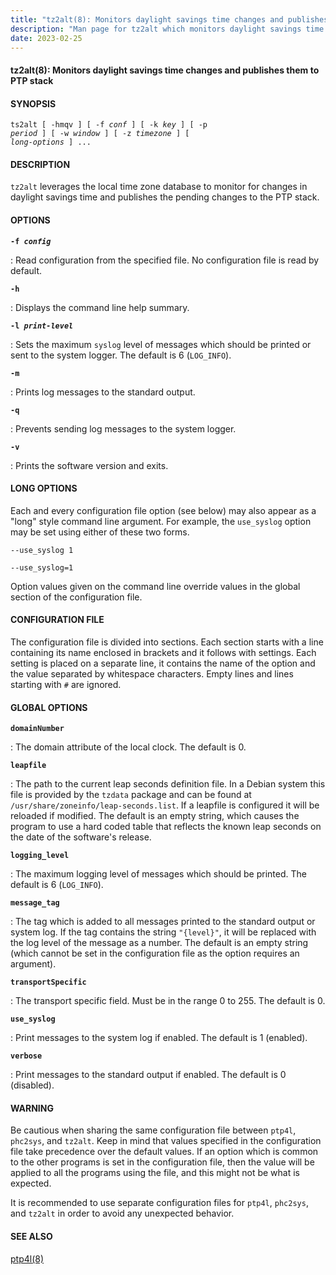 ```yaml
---
title: "tz2alt(8): Monitors daylight savings time changes and publishes them to PTP stack."
description: "Man page for tz2alt which monitors daylight savings time changes and publishes them to PTP stack."
date: 2023-02-25 
---
```


#### tz2alt(8): Monitors daylight savings time changes and publishes them to PTP stack

#### SYNOPSIS

<code>ts2alt [ -hmqv ] [ -f _conf_ ] [ -k _key_ ] [ -p _period_ ] [ -w _window_ ] [ -z _timezone_ ] [ _long-options_ ] ...</code>
 
#### DESCRIPTION

`tz2alt` leverages the local time zone database to monitor for changes in daylight savings time and publishes the pending changes to the PTP
stack.

#### OPTIONS

<code>**-f _config_**</code>

: Read configuration from the specified file. No configuration file is read by default.

<code>**-h**</code>

: Displays the command line help summary.

<code>**-l _print-level_**</code>

: Sets the maximum `syslog` level of messages which should be printed or sent to the system logger. The default is 6 (`LOG_INFO`).

<code>**-m**</code>

: Prints log messages to the standard output.

<code>**-q**</code>

: Prevents sending log messages to the system logger.

<code>**-v**</code>

: Prints the software version and exits.

#### LONG OPTIONS

Each and every configuration file option (see below) may also appear as a "long" style command line argument.  For example, the `use_syslog`
option may be set using either of these two forms.

<code>-\-use_syslog 1</code>

<code>\-\-use_syslog=1</code>

Option values given on the command line override values in the global section of the configuration file.

#### CONFIGURATION FILE

The configuration file is divided into sections. Each section starts with a line containing its name enclosed in brackets and it follows with settings. Each setting is placed on a separate line, it contains the name of the option and the value separated by whitespace characters. Empty lines and lines starting with `#` are ignored.

#### GLOBAL OPTIONS

<code>**domainNumber**</code>

: The domain attribute of the local clock. The default is 0.

<code>**leapfile**</code>

: The path to the current leap seconds definition file. In a Debian system this file is provided by the `tzdata` package and can be found at
`/usr/share/zoneinfo/leap-seconds.list`. If a leapfile is configured it will be reloaded if modified. The default is an empty string, which
causes the program to use a hard coded table that reflects the known leap seconds on the date of the software's release.

<code>**logging_level**</code>

: The maximum logging level of messages which should be printed. The default is 6 (`LOG_INFO`).

<code>**message_tag**</code>

: The tag which is added to all messages printed to the standard output or system log. If the tag contains the string `"{level}"`, it will be replaced
with the log level of the message as a number.  The default is an empty string (which cannot be set in the configuration file as the option requires an argument).

<code>**transportSpecific**</code>

: The transport specific field. Must be in the range 0 to 255. The default is 0.

<code>**use_syslog**</code>

: Print messages to the system log if enabled.  The default is 1 (enabled).

<code>**verbose**</code>

: Print messages to the standard output if enabled.  The default is 0 (disabled).

#### WARNING

Be cautious when sharing the same configuration file between `ptp4l`, `phc2sys`, and `tz2alt`.  Keep in mind that values specified in the
configuration file take precedence over the default values.  If an option which is common to the other programs is set in the configuration file, then the value will be applied to all the programs using the file, and this might not be what is expected.

It is recommended to use separate configuration files for `ptp4l`, `phc2sys`, and `tz2alt` in order to avoid any unexpected behavior.

#### SEE ALSO

[ptp4l(8)](/documentation/ptp4l/)